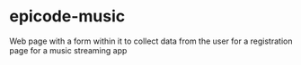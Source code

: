 # epicode-music
Web page with a form within it to collect data from the user for a registration page for a music streaming app
